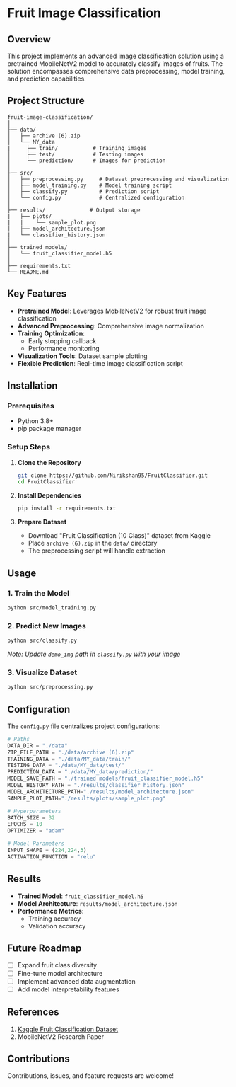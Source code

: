 # Fruit Image Classification

## Overview

This project implements an advanced image classification solution using a pretrained MobileNetV2 model to accurately classify images of fruits. The solution encompasses comprehensive data preprocessing, model training, and prediction capabilities.

## Project Structure

```
fruit-image-classification/
│
├── data/
│   ├── archive (6).zip
│   └── MY_data
|     ├── train/           # Training images
│     ├── test/            # Testing images
│     └── prediction/      # Images for prediction
│
├── src/
│   ├── preprocessing.py     # Dataset preprocessing and visualization
│   ├── model_training.py    # Model training script
│   ├── classify.py          # Prediction script
│   └── config.py            # Centralized configuration
│
├── results/              # Output storage
|   ├── plots/
|   |    └── sample_plot.png
│   ├── model_architecture.json
|   └── classifier_history.json
│
├── trained models/
│   └── fruit_classifier_model.h5
│
├── requirements.txt
└── README.md
```

## Key Features

* **Pretrained Model**: Leverages MobileNetV2 for robust fruit image classification
* **Advanced Preprocessing**: Comprehensive image normalization
* **Training Optimization**: 
  - Early stopping callback
  - Performance monitoring
* **Visualization Tools**: Dataset sample plotting
* **Flexible Prediction**: Real-time image classification script

## Installation

### Prerequisites

* Python 3.8+
* pip package manager

### Setup Steps

1. **Clone the Repository**
   ```bash
   git clone https://github.com/Nirikshan95/FruitClassifier.git
   cd FruitClassifier
   ```

2. **Install Dependencies**
   ```bash
   pip install -r requirements.txt
   ```

3. **Prepare Dataset**
   * Download "Fruit Classification (10 Class)" dataset from Kaggle
   * Place `archive (6).zip` in the `data/` directory
   * The preprocessing script will handle extraction

## Usage

### 1. Train the Model

```bash
python src/model_training.py
```

### 2. Predict New Images

```bash
python src/classify.py
```
*Note: Update `demo_img` path in `classify.py` with your image*

### 3. Visualize Dataset

```bash
python src/preprocessing.py
```

## Configuration

The `config.py` file centralizes project configurations:

```python
# Paths
DATA_DIR = "./data"
ZIP_FILE_PATH = "./data/archive (6).zip"
TRAINING_DATA = "./data/MY_data/train/"
TESTING_DATA = "./data/MY_data/test/"
PREDICTION_DATA = "./data/MY_data/prediction/"
MODEL_SAVE_PATH = "./trained models/fruit_classifier_model.h5"
MODEL_HISTORY_PATH = "./results/classifier_history.json"
MODEL_ARCHITECTURE_PATH="./results/model_architecture.json"
SAMPLE_PLOT_PATH="./results/plots/sample_plot.png"

# Hyperparameters
BATCH_SIZE = 32
EPOCHS = 10
OPTIMIZER = "adam"

# Model Parameters
INPUT_SHAPE = (224,224,3)
ACTIVATION_FUNCTION = "relu"
```

## Results

* **Trained Model**: `fruit_classifier_model.h5`
* **Model Architecture**: `results/model_architecture.json`
* **Performance Metrics**: 
  - Training accuracy
  - Validation accuracy

## Future Roadmap

- [ ] Expand fruit class diversity
- [ ] Fine-tune model architecture
- [ ] Implement advanced data augmentation
- [ ] Add model interpretability features

## References

1. [Kaggle Fruit Classification Dataset](https://www.kaggle.com/datasets/karimabdulnabi/fruit-classification10-class)
2. MobileNetV2 Research Paper

## Contributions

Contributions, issues, and feature requests are welcome!
